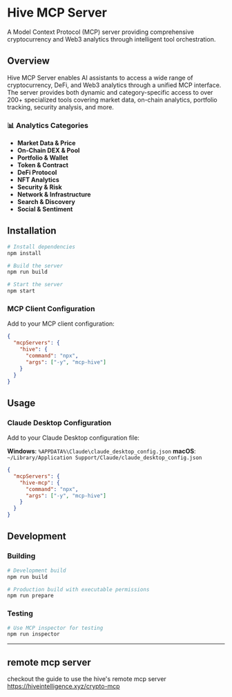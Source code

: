 # Hive MCP Server

A Model Context Protocol (MCP) server providing comprehensive cryptocurrency and Web3 analytics through intelligent tool orchestration.

## Overview

Hive MCP Server enables AI assistants to access a wide range of cryptocurrency, DeFi, and Web3 analytics through a unified MCP interface. The server provides both dynamic and category-specific access to over 200+ specialized tools covering market data, on-chain analytics, portfolio tracking, security analysis, and more.


### 📊 **Analytics Categories**

- **Market Data & Price**
- **On-Chain DEX & Pool**
- **Portfolio & Wallet**
- **Token & Contract**
- **DeFi Protocol**
- **NFT Analytics**
- **Security & Risk**
- **Network & Infrastructure**
- **Search & Discovery**
- **Social & Sentiment**

## Installation

```bash
# Install dependencies
npm install

# Build the server
npm run build

# Start the server
npm start
```

### MCP Client Configuration

Add to your MCP client configuration:

```json
{
  "mcpServers": {
    "hive": {
      "command": "npx",
      "args": ["-y", "mcp-hive"]
    }
  }
}
```

## Usage

### Claude Desktop Configuration

Add to your Claude Desktop configuration file:

**Windows**: `%APPDATA%\Claude\claude_desktop_config.json`
**macOS**: `~/Library/Application Support/Claude/claude_desktop_config.json`

```json
{
  "mcpServers": {
    "hive-mcp": {
      "command": "npx",
      "args": ["-y", "mcp-hive"]
    }
  }
}
```

## Development


### Building

```bash
# Development build
npm run build

# Production build with executable permissions
npm run prepare
```

### Testing

```bash
# Use MCP inspector for testing
npm run inspector
```
---

## remote mcp server
checkout the guide to use the hive's remote mcp server
https://hiveintelligence.xyz/crypto-mcp
